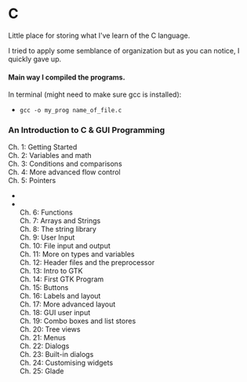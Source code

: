# C
Little place for storing what I've learn of the C language.

I tried to apply some semblance of organization but as you can notice, I quickly gave up.

#### Main way I compiled the programs.  
In terminal (might need to make sure gcc is installed):  
- `gcc -o my_prog name_of_file.c`

### An Introduction to C & GUI Programming  
Ch. 1: Getting Started  
Ch. 2: Variables and math  
Ch. 3: Conditions and comparisons  
Ch. 4: More advanced flow control  
Ch. 5: Pointers  
- [](/pointers_book.c)
- [](/void_pointers_book.c)  
Ch. 6: Functions  
Ch. 7: Arrays and Strings  
Ch. 8: The string library  
Ch. 9: User Input  
Ch. 10: File input and output  
Ch. 11: More on types and variables  
Ch. 12: Header files and the preprocessor  
Ch. 13: Intro to GTK  
Ch. 14: First GTK Program  
Ch. 15: Buttons  
Ch. 16: Labels and layout  
Ch. 17: More advanced layout  
Ch. 18: GUI user input  
Ch. 19: Combo boxes and list stores  
Ch. 20: Tree views  
Ch. 21: Menus  
Ch. 22: Dialogs  
Ch. 23: Built-in dialogs  
Ch. 24: Customising widgets  
Ch. 25: Glade  
